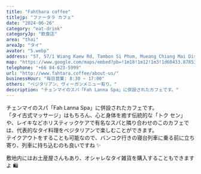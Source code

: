 ```yaml
---
title: "Fahthara coffee"
titlejp: "ファータラ カフェ"
date: "2024-06-26"
category: "eat-drink"
categoryJp: "飲食店"
area: "thai"
areaJp: "タイ"
avator: "5.webp"
address: "57, 57/1 Wiang Kaew Rd, Tambon Si Phum, Mueang Chiang Mai District, Chang Wat Chiang Mai"
map: "https://www.google.com/maps/embed?pb=!1m18!1m12!1m3!1d60433.878536416814!2d98.91394772167968!3d18.792920300000002!2m3!1f0!2f0!3f0!3m2!1i1024!2i768!4f13.1!3m3!1m2!1s0x30da3a9759b437e9%3A0xf736b08989f53bf3!2z4Lif4LmJ4Liy4Lil4LmJ4Liy4LiZ4LiZ4LiyIOC4quC4m-C4siDguYDguKHguLfguK3guIfguYDguIHguYjguLIgLSBGYWggTGFubmEgU3BhIC0gT2xkIENpdHk!5e0!3m2!1sja!2sjp!4v1719554807025!5m2!1sja!2sjp"
telephone: "+66 84-623-5999"
url: "http://www.fahtara.coffee/about-us/"
businessHour: "毎日営業: 8:30 ~ 17:00"
others: "ベジタリアン、ヴィーガンメニュー有り。"
description: "チェンマイのスパ「Fah Lanna Spa」に併設されたカフェです。"
---
```


チェンマイのスパ「Fah Lanna Spa」に併設されたカフェです。  
「タイ古式マッサージ」はもちろん、心と身体を癒す伝統的な「トク セン」や、レイキなどホリスティックケアで有名なスパと隣り合わせのこのカフェでは、代表的なタイ料理をベジタリアンで楽しむことができます。  
テイクアウトをすることも可能なので、バンコク行きの寝台列車に乗る前に立ち寄り、列車に持ち込むのも良いですね ✨

敷地内にはお土産屋さんもあり、オシャレなタイ雑貨を購入することもできますよ 🛍️
